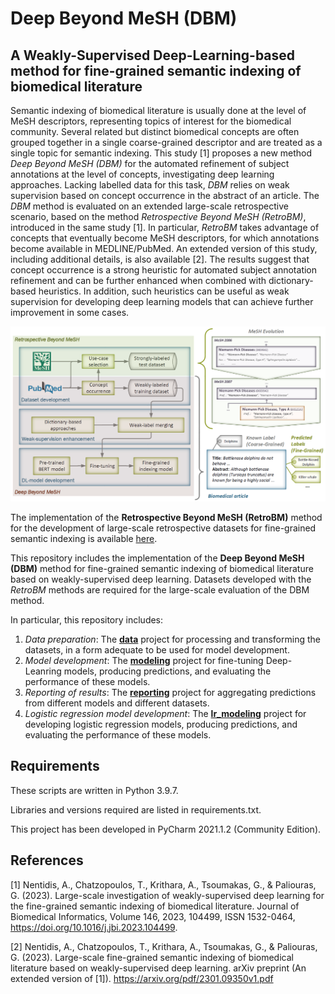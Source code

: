 # Deep Beyond MeSH (DBM)
## A Weakly-Supervised Deep-Learning-based method for fine-grained semantic indexing of biomedical literature

Semantic indexing of biomedical literature is usually done at the level of MeSH descriptors, representing topics of interest for the biomedical community. 
Several related but distinct biomedical concepts are often grouped together in a single coarse-grained descriptor and are treated as a single topic for semantic indexing. 
This study [1] proposes a new method  *Deep Beyond MeSH (DBM)* for the automated refinement of subject annotations at the level of concepts, investigating deep learning approaches. 
Lacking labelled data for this task, *DBM* relies on weak supervision based on concept occurrence in the abstract of an article. 
The *DBM* method is evaluated on an extended large-scale retrospective scenario, based on the method *Retrospective Beyond MeSH (RetroBM)*, introduced in the same study [1].
In particular, *RetroBM* takes advantage of concepts that eventually become MeSH descriptors, for which annotations become available in MEDLINE/PubMed. 
An extended version of this study, including additional details, is also available [2]. 
The results suggest that concept occurrence is a strong heuristic for automated subject annotation refinement and can be further enhanced when combined with dictionary-based heuristics. 
In addition, such heuristics can be useful as weak supervision for developing deep learning models that can achieve further improvement in some cases.

![Alt text](https://github.com/tasosnent/DBM/blob/main/Graphical_Abstract.png?raw=true "Overview of the Weakly-Supervised Deep-Learning-based method Deep Beyond MeSH (DBM) for fine-grained semantic indexing of biomedical literature, and the Retrospective Beyond MeSH (RetroBM) method for the development of large-scale retrospective  datasets for this task.")

The implementation of the **Retrospective Beyond MeSH (RetroBM)** method for the development of large-scale retrospective datasets for fine-grained semantic indexing is available [here](https://github.com/ThomasChatzopoulos/MeSH_retrospective_dataset).

This repository includes the implementation of the **Deep Beyond MeSH (DBM)** method for fine-grained semantic indexing of biomedical literature based on weakly-supervised deep learning. Datasets developed with the *RetroBM* methods are required for the large-scale evaluation of the DBM method. 

In particular, this repository includes:
1. *Data preparation*: The [**data**](https://github.com/tasosnent/DBM/tree/main/data) project for processing and transforming the datasets, in a form adequate to be used for model development.
2. *Model development*: The [**modeling**](https://github.com/tasosnent/DBM/tree/main/modeling) project for fine-tuning Deep-Leanring models, producing predictions, and evaluating the performance of these models.
3. *Reporting of results*: The [**reporting**](https://github.com/tasosnent/DBM/tree/main/reporting) project for aggregating predictions from different models and different datasets. 
4. *Logistic regression model development*: The [**lr_modeling**](https://github.com/tasosnent/DBM/tree/main/lr_modeling) project for developing logistic regression models, producing predictions, and evaluating the performance of these models. 

## Requirements
These scripts are written in Python 3.9.7.

Libraries and versions required are listed in requirements.txt.

This project has been developed in PyCharm 2021.1.2 (Community Edition).

## References
[1] Nentidis, A., Chatzopoulos, T., Krithara, A., Tsoumakas, G., & Paliouras, G. (2023). Large-scale investigation of weakly-supervised deep learning for the fine-grained semantic indexing of biomedical literature. Journal of Biomedical Informatics, Volume 146, 2023, 104499, ISSN 1532-0464, https://doi.org/10.1016/j.jbi.2023.104499.

[2] Nentidis, A., Chatzopoulos, T., Krithara, A., Tsoumakas, G., & Paliouras, G. (2023). Large-scale fine-grained semantic indexing of biomedical literature based on weakly-supervised deep learning. arXiv preprint (An extended version of [1]). https://arxiv.org/pdf/2301.09350v1.pdf